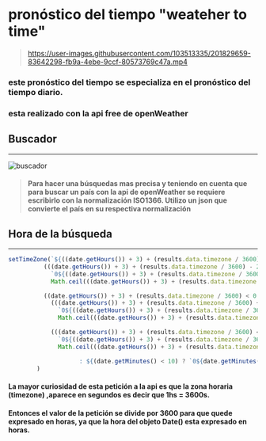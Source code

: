 # pronóstico del tiempo "weateher to time"

> https://user-images.githubusercontent.com/103513335/201829659-83642298-fb9a-4ebe-9ccf-80573769c47a.mp4

### este pronóstico del tiempo se especializa en el pronóstico del tiempo diario.

### esta realizado con la api free de openWeather 

## **Buscador**
---

![buscador](https://user-images.githubusercontent.com/103513335/201827874-6c5de7af-2387-49c0-8b71-540e6bd63ce7.png)
 >#### Para hacer una búsquedas mas precisa y teniendo en cuenta que para buscar un país con la api de openWeather  se requiere escribirlo con la normalización  ISO1366. Utilizo un json que convierte el país en su respectiva normalización


## **Hora de la búsqueda**
---
``` javaScript
setTimeZone(`${((date.getHours()) + 3) + (results.data.timezone / 3600) > 24 ?
          (((date.getHours()) + 3) + (results.data.timezone / 3600) - 24 < 10 ?
            `0${((date.getHours()) + 3) + (results.data.timezone / 3600) - 24}` :
            Math.ceil(((date.getHours()) + 3) + (results.data.timezone / 3600) - 24)) :

          ((date.getHours()) + 3) + (results.data.timezone / 3600) < 0 ?
            (((date.getHours()) + 3) + (results.data.timezone / 3600) + 24 < 10 ?
              `0${((date.getHours()) + 3) + (results.data.timezone / 3600) + 24}` :
              Math.ceil(((date.getHours()) + 3) + (results.data.timezone / 3600) + 24)) :

            (((date.getHours()) + 3) + (results.data.timezone / 3600) < 10 ?
              `0${((date.getHours()) + 3) + (results.data.timezone / 3600)}` :
              Math.ceil(((date.getHours()) + 3) + (results.data.timezone / 3600)))}

                    : ${(date.getMinutes() < 10) ? `0${date.getMinutes()}` : date.getMinutes()} Hs`
        )
```

#### La mayor curiosidad de esta petición a la api es que la zona horaria (timezone) ,aparece en segundos es decir que 1hs = 3600s.
#### Entonces el valor de la petición se divide por 3600 para que quede expresado en horas, ya que la hora del objeto Date() esta expresado en horas. 
